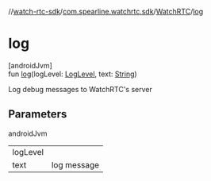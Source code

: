 //[watch-rtc-sdk](../../../index.md)/[com.spearline.watchrtc.sdk](../index.md)/[WatchRTC](index.md)/[log](log.md)

# log

[androidJvm]\
fun [log](log.md)(logLevel: [LogLevel](../-log-level/index.md), text: [String](https://kotlinlang.org/api/latest/jvm/stdlib/kotlin/-string/index.html))

Log debug messages to WatchRTC's server

## Parameters

androidJvm

| | |
|---|---|
| logLevel |  |
| text | log message |
